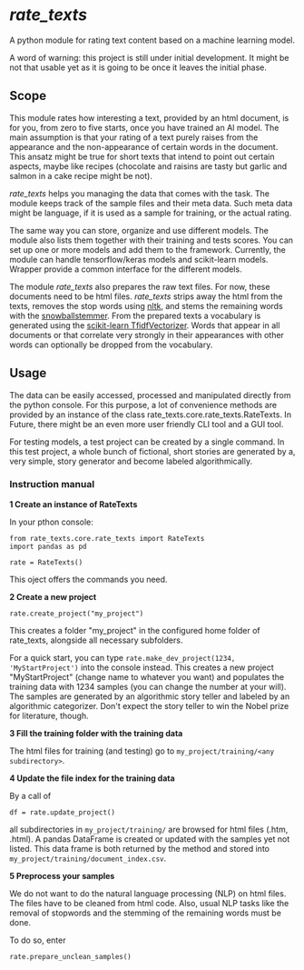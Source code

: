 # *rate_texts*

A python module for rating text content based on a machine learning model.

A word of warning: this project is still under initial development. It might be not that usable yet as it is going to be once it leaves the initial phase.

## Scope

This module rates how interesting a text, provided by an html document, is for you, from zero to five starts, once you have trained an AI model. The main assumption is that your rating of a text purely raises from the appearance and the non-appearance of certain words in the document. This ansatz might be true for short texts that intend to point out certain aspects, maybe like recipes (chocolate and raisins are tasty but garlic and salmon in a cake recipe might be not).

*rate_texts* helps you managing the data that comes with the task. The module keeps track of the sample files and their meta data. Such meta data might be language, if it is used as a sample for training, or the actual rating.

The same way you can store, organize and use different models. The module also lists them together with their training and tests scores. You can set up one or more models and add them to the framework. Currently, the module can handle tensorflow/keras models and scikit-learn models. Wrapper provide a common interface for the different models.

The module *rate_texts* also prepares the raw text files. For now, these documents need to be html files. *rate_texts* strips away the html from the texts, removes the stop words using [nltk](https://www.nltk.org/), and stems the remaining words with the [snowballstemmer](https://pypi.org/project/snowballstemmer/). From the prepared texts a vocabulary is generated using the [scikit-learn TfidfVectorizer](https://scikit-learn.org/stable/modules/generated/sklearn.feature_extraction.text.TfidfVectorizer.html). Words that appear in all documents or that correlate very strongly in their appearances with other words can optionally be dropped from the vocabulary.

## Usage

The data can be easily accessed, processed and manipulated directly from the python console. For this purpose, a lot of convenience methods are provided by an instance of the class rate_texts.core.rate_texts.RateTexts. In Future, there might be an even more user friendly CLI tool and a GUI tool.

For testing models, a test project can be created by a single command. In this test project, a whole bunch of fictional, short stories are generated by a, very simple, story generator and become labeled algorithmically.



### Instruction manual

**1 Create an instance of RateTexts**

In your pthon console:

```
from rate_texts.core.rate_texts import RateTexts
import pandas as pd

rate = RateTexts()
```

This oject offers the commands you need.

**2 Create a new project**

```
rate.create_project("my_project")
```

This creates a folder "my_project" in the configured home folder of rate_texts, alongside all necessary subfolders.

For a quick start, you can type `rate.make_dev_project(1234, 'MyStartProject')` into the console instead. This creates a new project "MyStartProject" (change name to whatever you want) and populates the training data with 1234 samples (you can change the number at your will). The samples are generated by an algorithmic story teller and labeled by an algorithmic categorizer. Don't expect the story teller to win the Nobel prize for literature, though.

**3 Fill the training folder with the training data**

The html files for training (and testing) go to `my_project/training/<any subdirectory>`.



**4 Update the file index for the training data**

By a call of

```
df = rate.update_project()
```

all subdirectories in `my_project/training/` are browsed for html files (.htm, .html). A
pandas DataFrame is created or updated with the samples yet not listed. This data frame is
both returned by the method and stored into `my_project/training/document_index.csv`.

**5 Preprocess your samples**

We do not want to do the natural language processing (NLP) on html files. The files have to be cleaned from html code.
Also, usual NLP tasks like the removal of stopwords and the stemming of the remaining words must be done.

To do so, enter

```
rate.prepare_unclean_samples()
```
